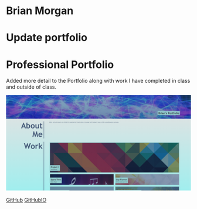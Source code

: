 # Brian Morgan

# Update portfolio
# Professional Portfolio
Added more detail to the Portfolio along with work I have completed in class and outside of class.

![alt text](portf2.png)

[GitHub](https://github.com/N-Person/portfolio)
[GitHubIO](https://n-person.github.io/portfolio/)